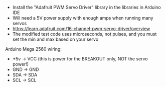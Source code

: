 - Install the "Adafruit PWM Servo Driver" library in the libraries in Arduino IDE
- Will need a 5V power supply with enough amps when running many servos
- https://learn.adafruit.com/16-channel-pwm-servo-driver/overview
- The modified test code uses microseconds, not pulses, and you must set the min and max based on your servo

Arduino Mega 2560 wiring:
- +5v -> VCC (this is power for the BREAKOUT only, NOT the servo power!)
- GND -> GND
- SDA -> SDA
- SCL -> SCL